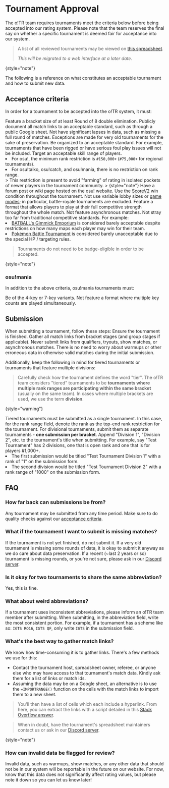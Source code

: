 # Tournament Approval

The o!TR team requires tournaments meet the criteria below before being accepted into our rating system. Please note that the team reserves the final say on whether a specific tournament is deemed fair for acceptance into our system.

> A list of all reviewed tournaments may be viewed on [this spreadsheet](https://docs.google.com/spreadsheets/d/1F6yBKfVQqkusVxoIEEBP9j4l0h52D0tPHODGXQqCau8/edit?gid=817877375#gid=817877375).
> 
> *This will be migrated to a web interface at a later date.*
>
{style="note"}

The following is a reference on what constitutes an acceptable tournament and how to submit new data.

## Acceptance criteria

In order for a tournament to be accepted into the o!TR system, it must:

<procedure>
<step>
Feature a bracket size of at least Round of 8 double elimination.
</step>
<step>
Publicly document all match links to an acceptable standard, such as through a public Google sheet.
</step>
<step>
Not have significant lapses in data, such as missing a full round of matches.
<tip>
Exceptions are made for very old tournaments for the sake of preservation.
</tip>
</step>
<step>
Be organized to an acceptable standard.
<tip>
For example, tournaments that have been rigged or have serious foul play issues will not be included.
</tip>
</step>
<step>
Target an acceptable skill range of players.

<list>
<li>For osu!, the minimum rank restriction is <code>#150,000+</code> (<code>#75,000+</code> for regional tournaments).</li>
<li>For osu!taiko, osu!catch, and osu!mania, there is no restriction on rank range.</li>
</list>
> This restriction is present to avoid "farming" of rating in isolated pockets of newer players in the tournament community.
>
{style="note"}
</step>
<step>
Have a forum post or wiki page hosted on the osu! website.
</step>
<step>
Use the <a href="https://osu.ppy.sh/wiki/en/Gameplay/Game_modifier/ScoreV2">ScoreV2</a> win condition throughout the tournament.
</step>
<step>
Not use variable lobby sizes or <a href="https://osu.ppy.sh/wiki/en/Game_mode">game modes</a>; in particular, battle-royale tournaments are excluded.
</step>
<step>
Feature a format that allows players to play at their full competitive strength throughout the whole match.
</step>
<step>
Not feature asynchronous matches.
</step>
<step>
Not stray too far from traditional competitive standards.
<tip>
For example:
<list>
<li><a href="https://osu.ppy.sh/community/forums/topics/1767170?n=1">BATBALL's Gimmick Emporium</a> is considered barely acceptable despite restrictions on how many maps each player may win for their team.</li>
<li><a href="https://osu.ppy.sh/community/forums/topics/1790791?n=1">Pokémon Battle Tournament</a> is considered barely unacceptable due to the special HP / targeting rules.</li>
</list>
</tip>
</step>
</procedure>

> Tournaments do not need to be badge-eligible in order to be accepted.
> 
{style="note"}

### osu!mania

In addition to the above criteria, osu!mania tournaments must:

<procedure>
<step>
Be of the 4-key or 7-key variants.
</step>
<step>
Not feature a format where multiple key counts are played simultaneously.
</step>
</procedure>

## Submission

When submitting a tournament, follow these steps:
<procedure>
<step>
Ensure the tournament is finished.
</step>
<step>
Gather all match links from bracket stages (and group stages if applicable).
<warning>
Never submit links from qualifiers, tryouts, show matches, or asynchronous matches.
</warning>
<tip>
There is no need to worry about warmups or other erroneous data in otherwise valid matches during the initial submission.
</tip>
</step>
</procedure>

Additionally, keep the following in mind for tiered tournaments or tournaments that feature multiple divisions:

> Carefully check how the tournament defines the word "tier". The o!TR team considers "tiered" tournaments to be **tournaments where multiple rank ranges are participating within the same bracket** (usually on the same team). In cases where multiple brackets are used, we use the term **division**.
> 
{style="warning"}

<procedure>
<step>
Tiered tournaments must be submitted as a single tournament. In this case, for the rank range field, denote the rank as the top-end rank restriction for the tournament.
</step>
<step>
For divisional tournaments, submit them as separate tournaments - <b>one submission per bracket</b>. Append "Division 1", "Division 2", etc. to the tournament's title when submitting.
<tip>
For example, say "Test Tournament" has 2 divisions, one that is open rank and one that is for players #1,000+.
<list>
<li>The first submission would be titled "Test Tournament Division 1" with a rank of "1" on the submission form.</li>
<li>The second division would be titled "Test Tournament Division 2" with a rank range of "1000" on the submission form.</li>
</list>
</tip>
</step>
</procedure>

## FAQ

### How far back can submissions be from?

Any tournament may be submitted from any time period. Make sure to do quality checks against our [acceptance criteria](Tournament-Approval.md#acceptance-criteria).

### What if the tournament I want to submit is missing matches?

If the tournament is not yet finished, do not submit it. If a very old tournament is missing some rounds of data, it is okay to submit it anyway as we do care about data preservation. If a recent (~last 2 years or so) tournament is missing rounds, or you're not sure, please ask in our [Discord server](Contact.md).

### Is it okay for two tournaments to share the same abbreviation?

Yes, this is fine.

### What about weird abbreviations?

If a tournament uses inconsistent abbreviations, please inform an o!TR team member after submitting. When submitting, in the abbreviation field, write the most consistent portion. For example, if a tournament has a scheme like so: `IGTS RO16`, `IGTS QF`, only write `IGTS` in the submission field.

### What's the best way to gather match links?

We know how time-consuming it is to gather links. There's a few methods we use for this:

* Contact the tournament host, spreadsheet owner, referee, or anyone else who may have access to that tournament's match data. Kindly ask them for a list of links or match ids.
* Assuming the data may be on a Google sheet, an alternative is to use the `=IMPORTRANGE()` function on the cells with the match links to import them to a new sheet.
> You'll then have a list of cells which each include a hyperlink. From here, you can extract the links with a script detailed in this [Stack Overflow answer](https://stackoverflow.com/a/67206954).

> When in doubt, have the tournament's spreadsheet maintainers contact us or ask in our [Discord server](Contact.md).
> 
{style="note"}

### How can invalid data be flagged for review?

Invalid data, such as warmups, show matches, or any other data that should not be in our system will be reportable in the future on our website. For now, know that this data does not significantly affect rating values, but please note it down so you can let us know later!